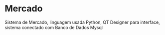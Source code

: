 # Mercado
Sistema de Mercado, linguagem usada Python, QT Designer para interface, sistema conectado com Banco de Dados Mysql
